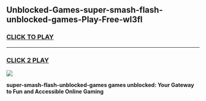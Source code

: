 
## Unblocked-Games-super-smash-flash-unblocked-games-Play-Free-wl3fl
<h3>
<a href="https://premium76.site?title=super-smash-flash-unblocked-games&ref=09A">CLICK TO PLAY</a></h3>
<hr>

<h3>
<a href="https://premium76.site?title=super-smash-flash-unblocked-games&ref=09A">CLICK 2 PLAY</a>
  
</h3>

<a href="https://premium76.site?title=super-smash-flash-unblocked-games&ref=09A"><img src="https://clearcache.store/games.png"></a>


**super-smash-flash-unblocked-games games unblocked: Your Gateway to Fun and Accessible Online Gaming**

